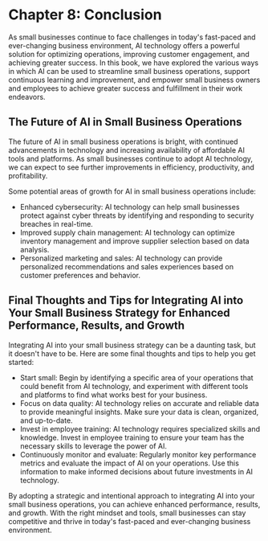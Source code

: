 Chapter 8: Conclusion
=====================

As small businesses continue to face challenges in today's fast-paced and ever-changing business environment, AI technology offers a powerful solution for optimizing operations, improving customer engagement, and achieving greater success. In this book, we have explored the various ways in which AI can be used to streamline small business operations, support continuous learning and improvement, and empower small business owners and employees to achieve greater success and fulfillment in their work endeavors.

The Future of AI in Small Business Operations
---------------------------------------------

The future of AI in small business operations is bright, with continued advancements in technology and increasing availability of affordable AI tools and platforms. As small businesses continue to adopt AI technology, we can expect to see further improvements in efficiency, productivity, and profitability.

Some potential areas of growth for AI in small business operations include:

* Enhanced cybersecurity: AI technology can help small businesses protect against cyber threats by identifying and responding to security breaches in real-time.
* Improved supply chain management: AI technology can optimize inventory management and improve supplier selection based on data analysis.
* Personalized marketing and sales: AI technology can provide personalized recommendations and sales experiences based on customer preferences and behavior.

Final Thoughts and Tips for Integrating AI into Your Small Business Strategy for Enhanced Performance, Results, and Growth
--------------------------------------------------------------------------------------------------------------------------

Integrating AI into your small business strategy can be a daunting task, but it doesn't have to be. Here are some final thoughts and tips to help you get started:

* Start small: Begin by identifying a specific area of your operations that could benefit from AI technology, and experiment with different tools and platforms to find what works best for your business.
* Focus on data quality: AI technology relies on accurate and reliable data to provide meaningful insights. Make sure your data is clean, organized, and up-to-date.
* Invest in employee training: AI technology requires specialized skills and knowledge. Invest in employee training to ensure your team has the necessary skills to leverage the power of AI.
* Continuously monitor and evaluate: Regularly monitor key performance metrics and evaluate the impact of AI on your operations. Use this information to make informed decisions about future investments in AI technology.

By adopting a strategic and intentional approach to integrating AI into your small business operations, you can achieve enhanced performance, results, and growth. With the right mindset and tools, small businesses can stay competitive and thrive in today's fast-paced and ever-changing business environment.
